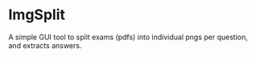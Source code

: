 # ImgSplit
A simple GUI tool to split exams (pdfs) into individual pngs per question, and extracts answers.
